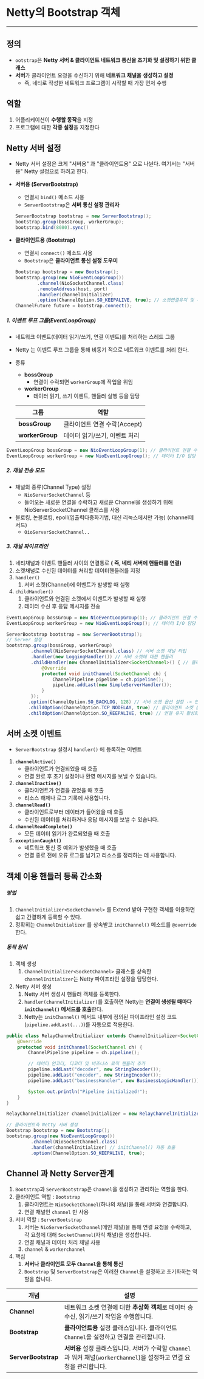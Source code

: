 

# Netty의 Bootstrap 객체

---

> 

## 정의

- `ootstrap`은 **Netty 서버 & 클라이언트 네트워크 통신을 초기화 및 설정하기 위한 클래스**
- **서버**가 클라이언트 요청을 수신하기 위해 **네트워크 채널을 생성하고 설정**
  - 즉, 네티로 작성한 네트워크 프로그램이 시작할 때 가장 먼저 수행

## 역할

1. 어플리케이션이 **수행할 동작**을 지정
2. 프로그램에 대한 **각종 설정**을 지정한다

## Netty 서버 설정

- Netty 서버 설정은 크게 "서버용" 과 "클라이언트용" 으로 나뉜다. 여기서는 "서버용" Netty 설정으로 하려고 한다. 

- **서버용 (ServerBootstrap)**

  - 연결시 `bind()` 메소드 사용 
  - `ServerBootstrap`은 **서버 통신 설정 관리자**

  ```java
  ServerBootstrap bootstrap = new ServerBootstrap();
  bootstrap.group(bossGroup, workerGroup);
  bootstrap.bind(8080).sync()
  ```

- **클라이언트용 (Bootstrap)**

  - 연결시 `connect()` 메소드 사용 
  - `Bootstrap`은 **클라이언트 통신 설정 도우미**

  ```java
  Bootstrap bootstrap = new Bootstrap();
  bootstrap.group(new NioEventLoopGroup())
          .channel(NioSocketChannel.class)
          .remoteAddress(host, port)
          .handler(channelInitializer)
          .option(ChannelOption.SO_KEEPALIVE, true); // 소켓연결유지 및 비정상적인 연결감지
  ChannelFuture future = bootstrap.connect();
  ```

##### 1. 이벤트 루프 그룹(EventLoopGroup) 

- 네트워크 이벤트(데이터 읽기/쓰기, 연결 이벤트)를 처리하는 스레드 그룹

- Netty 는 이벤트 루프 그룹을 통해 비동기 적으로 네트워크 이벤트를 처리 한다. 

- 종류

  - **bossGroup** 
    - 연결이 수락되면 `workerGroup`에 작업을 위임
  - **workerGroup** 
    - 데이터 읽기, 쓰기 이벤트, 핸들러 실행 등을 담당

  | 그룹            | 역할                          |
  | --------------- | ----------------------------- |
  | **bossGroup**   | 클라이언트 연결 수락(Accept)  |
  | **workerGroup** | 데이터 읽기/쓰기, 이벤트 처리 |

```java
EventLoopGroup bossGroup = new NioEventLoopGroup(1); // 클라이언트 연결 수락 담당
EventLoopGroup workerGroup = new NioEventLoopGroup(); // 데이터 I/O 담당
```

##### 2. 채널 전송 모드

- 채널의 종류(Channel Type) 설정 
  - `NioServerSocketChannel` 등
  - 들어오는 새로운 연결을 수락하고 새로운 Channel을 생성하기 위해 NioServerSocketChannel 클래스를 사용
- 블로킹, 논블로킹, epoll(입출력다중화기법, 대신 리눅스에서만 가능) (channel메서드) 
  - `OioServerSocketChannel..`

##### 3. 채널 파이프라인 

1. 네티채널과 이벤트 핸들러 사이의 연결통로 **( 즉, 네티 서버에 핸들러를 연결)**
2. 소켓채널로 수신된 데이터를 처리할 데이터핸들러를 지정
3. `handler()`
   1. 서버 소켓(Channel)에 이벤트가 발생할 때 실행
4. `childHandler()`
   1. 클라이언트와 연결된 소켓에서 이벤트가 발생할 때 실행
   2. 데이터 수신 후 응답 메시지를 전송

```java
EventLoopGroup bossGroup = new NioEventLoopGroup(1); // 클라이언트 연결 수락 담당
EventLoopGroup workerGroup = new NioEventLoopGroup(); // 데이터 I/O 담당

ServerBootstrap bootstrap = new ServerBootstrap();
// Server 설정
bootstrap.group(bossGroup, workerGroup)
         .channel(NioServerSocketChannel.class) // 서버 소켓 채널 타입
         .handler(new LoggingHandler()) // 서버 소켓에 대한 핸들러
         .childHandler(new ChannelInitializer<SocketChannel>() { // 클라이언트 채널에 대한 핸들러
             @Override
             protected void initChannel(SocketChannel ch) {
                 ChannelPipeline pipeline = ch.pipeline();
                 pipeline.addLast(new SimpleServerHandler());
             }
         });
        .option(ChannelOption.SO_BACKLOG, 128) // 서버 소켓 옵션 설정 -> 연결 대기 큐 크기 설정
        .childOption(ChannelOption.TCP_NODELAY, true) // 클라이언트 소켓 옵션 설정 -> 지연 없이 패킷 전송
        .childOption(ChannelOption.SO_KEEPALIVE, true) // 연결 유지 활성화
```

## 서버 소켓 이벤트

- `ServerBootstrap` 설정시 `handler()` 에 등록하는 이벤트

1. **`channelActive()`**
   - 클라이언트가 연결되었을 때 호출
   - 연결 완료 후 초기 설정이나 환영 메시지를 보낼 수 있습니다.
2. **`channelInactive()`**
   - 클라이언트가 연결을 끊었을 때 호출
   - 리소스 해제나 로그 기록에 사용합니다.
3. **`channelRead()`**
   - 클라이언트로부터 데이터가 들어왔을 때 호출
   - 수신된 데이터를 처리하거나 응답 메시지를 보낼 수 있습니다.
4. **`channelReadComplete()`**
   - 모든 데이터 읽기가 완료되었을 때 호출
5. **`exceptionCaught()`**
   - 네트워크 통신 중 예외가 발생했을 때 호출
   - 연결 종료 전에 오류 로그를 남기고 리소스를 정리하는 데 사용합니다.

## 객체 이용 핸들러 등록 간소화

##### 방법

1. `ChannelInitializer<SocketChannel>` 를 Extend 받아 구현한 객체를 이용하면 쉽고 간결하게 등록할 수 있다. 
2. 정확히는 `ChannelInitializer` 를 상속받고 `initChannel()` 메소드를 `@override` 한다. 

##### 동작 원리

1. 객체 생성
   1. `ChannelInitializer<SocketChannel>` 클래스를 상속한 `channelInitializer`는 Netty 파이프라인 설정을 담당한다. 
2. Netty 서버 생성
   1. Netty 서버 생성시 핸들러 객체를 등록한다. 
   2. `handler(channelInitializer)`를 호출하면 Netty는 **연결이 생성될 때마다 `initChannel()` 메서드를 호출**한다. 
   3. Netty는 `initChannel()` 메서드 내부에 정의된 파이프라인 설정 코드(`pipeline.addLast(...)`)를 자동으로 적용한다. 

```java
public class RelayChannelInitializer extends ChannelInitializer<SocketChannel> {
    @Override
    protected void initChannel(SocketChannel ch) {
        ChannelPipeline pipeline = ch.pipeline();

        // 데이터 인코더, 디코더 및 비즈니스 로직 핸들러 추가
        pipeline.addLast("decoder", new StringDecoder());
        pipeline.addLast("encoder", new StringEncoder());
        pipeline.addLast("businessHandler", new BusinessLogicHandler());

        System.out.println("Pipeline initialized!");
    }
}
```

```java
RelayChannelInitializer channelInitializer = new RelayChannelInitializer();

// 클라이언트측 Netty 서버 생성
Bootstrap bootstrap = new Bootstrap();
bootstrap.group(new NioEventLoopGroup())
         .channel(NioSocketChannel.class)
         .handler(channelInitializer) // initChannel() 자동 호출
         .option(ChannelOption.SO_KEEPALIVE, true);
```

## Channel 과 Netty Server관계

1. `Bootstrap`과 `ServerBootstrap`은 `Channel`을 생성하고 관리하는 역할을 한다.
2. 클라이언트 역할 : `Bootstrap`
   1. 클라이언트는 `NioSocketChannel`(하나의 채널)을 통해 서버와 연결합니다.
   2. 연결 채널인 `channel` 만 사용
3. 서버 역할 : `ServerBootstrap`
   1. 서버는 `NioServerSocketChannel`(메인 채널)을 통해 연결 요청을 수락하고, 각 요청에 대해 `SocketChannel`(자식 채널)을 생성합니다.
   2. 연결 채널과 데이터 처리 채널 사용
   3. `channel` & `workerchannel` 
4. 핵심
   1. **서버나 클라이언트 모두 `Channel`을 통해 통신**
   2. `Bootstrap` 및 `ServerBootstrap`은 이러한 `Channel`을 설정하고 초기화하는 역할을 합니다.

| 개념                | 설명                                                         |
| ------------------- | ------------------------------------------------------------ |
| **Channel**         | 네트워크 소켓 연결에 대한 **추상화 객체**로 데이터 송수신, 읽기/쓰기 작업을 수행합니다. |
| **Bootstrap**       | **클라이언트용** 설정 클래스입니다. 클라이언트 `Channel`을 설정하고 연결을 관리합니다. |
| **ServerBootstrap** | **서버용** 설정 클래스입니다. 서버가 수락할 `Channel`과 워커 채널(`workerChannel`)을 설정하고 연결 요청을 관리합니다. |